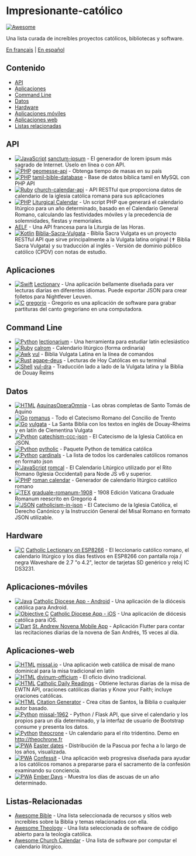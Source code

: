 # Impresionante-católico

[![Awesome](https://cdn.rawgit.com/sindresorhus/awesome/d7305f38d29fed78fa85652e3a63e154dd8e8829/media/badge.svg)](https://github.com/sindresorhus/awesome)

Una lista curada de increíbles proyectos católicos, bibliotecas y software.

[En français](https://github.com/servusDei2018/awesome-catholic/blob/master/README.fr.md) | [En español](https://github.com/servusDei2018/awesome-catholic/blob/master/README.es.md)

## Contenido

  - [API](#api)
  - [Aplicaciones](#aplicaciones)
  - [Command Line](#command-line)
  - [Datos](#datos)
  - [Hardware](#hardware)
  - [Aplicaciones móviles](#aplicaciones-móviles)
  - [Aplicaciones web](#aplicaciones-web)
  - [Listas relacionadas](#listas-relacionadas)

## API

* [![JavaScript](https://img.shields.io/badge/language-JavaScript-yellow)](#) [sanctum-ipsum](https://github.com/graysonhicks/sanctum-ipsum) - El generador de lorem ipsum más sagrado de Internet. Úselo en línea o con API.
* [![PHP](https://img.shields.io/badge/language-PHP-blue)](#) [geomesse-api](https://github.com/carpedeum-fr/geomesse-api) - Obtenga tiempo de masas en su país
* [![PHP](https://img.shields.io/badge/language-PHP-blue)](#) [tamil-bible-database](https://github.com/jayarathina/Tamil-Bible-Database) - Base de datos bíblica tamil en MySQL con PHP API
* [![Ruby](https://img.shields.io/badge/language-Ruby-purple)](#) [church-calendar-api](https://github.com/igneus/church-calendar-api) - API RESTful que proporciona datos de calendario de la iglesia católica romana para sus aplicaciones
* [![PHP](https://img.shields.io/badge/language-PHP-blue)](#) [Liturgical Calendar](https://github.com/JohnRDOrazio/LiturgicalCalendar) - Un script PHP que generará el calendario litúrgico para un año determinado, basado en el Calendario General Romano, calculando las festividades móviles y la precedencia de solemnidades, fiestas y memoriales.
* [AELF](https://api.aelf.org/) - Una API francesa para la Liturgia de las Horas.
* [![Kotlin](https://img.shields.io/badge/language-Kotlin-red)](#) [Biblia-Sacra-Vulgata](https://github.com/aseemsavio/Biblia-Sacra-Vulgata) - Biblia Sacra Vulgata es un proyecto RESTful API que sirve principalmente a la Vulgata latina original (✝️ Biblia Sacra Vulgata) y su traducción al inglés - Versión de dominio público católico (CPDV) con notas de estudio.

## Aplicaciones

* [![Swift](https://img.shields.io/badge/language-Swift-orange)](#) [Lectionary](https://github.com/Dev1an/Lectionary) - Una aplicación bellamente diseñada para ver lecturas diarias en diferentes idiomas. Puede exportar JSON para crear folletos para Nightfever Leuven.
* [![C](https://img.shields.io/badge/language-C-gray)](#) [gregorio](https://github.com/gregorio-project/gregorio) - Gregorio es una aplicación de software para grabar partituras del canto gregoriano en una computadora.

## Command Line

* [![Python](https://img.shields.io/badge/language-Python-blue)](#) [lectionarium](https://github.com/davidrmcharles/lectionarium) - Una herramienta para estudiar latín eclesiástico
* [![Ruby](https://img.shields.io/badge/language-Ruby-purple)](#) [calrom](https://github.com/calendarium-romanum/calrom) - Calendario litúrgico (forma ordinaria)
* [![Awk](https://img.shields.io/badge/language-Awk-grey)](#) [vul](https://github.com/LukeSmithxyz/vul) - Biblia Vulgata Latina en la línea de comandos
* [![Rust](https://img.shields.io/badge/language-Rust-red)](#) [agape-deus](https://github.com/ngorden/agape-deus) - Lecturas de Hoy Católicas en su terminal
* [![Shell](https://img.shields.io/badge/language-Shell-green)](#) [vul-dra](https://github.com/RaynardGerraldo/vul-dra/) - Traducción lado a lado de la Vulgata latina y la Biblia de Douay Reims
## Datos

* [![HTML](https://img.shields.io/badge/language-HTML-green)](#) [AquinasOperaOmnia](https://github.com/Geremia/AquinasOperaOmnia) - Las obras completas de Santo Tomás de Aquino
* [![Go](https://img.shields.io/badge/language-Go-cyan)](#) [romanus](https://github.com/borderstech/romanus) - Todo el Catecismo Romano del Concilio de Trento
* [![Go](https://img.shields.io/badge/language-Go-cyan)](#) [vulgata](https://github.com/borderstech/vulgata) - La Santa Biblia con los textos en inglés de Douay-Rheims y en latín de Clementina Vulgata
* [![Python](https://img.shields.io/badge/language-Python-blue)](#) [catechism-ccc-json](https://github.com/nossbigg/catechism-ccc-json) - El Catecismo de la Iglesia Católica en JSON.
* [![Python](https://img.shields.io/badge/language-Python-blue)](#) [pytholic](https://github.com/Medromenax/pytholic) - Paquete Python de temática católica
* [![Python](https://img.shields.io/badge/language-Python-blue)](#) [cardinals](https://github.com/ChrisVo/cardinals) - La lista de todos los cardenales católicos romanos en formato json
* [![JavaScript](https://img.shields.io/badge/language-JavaScript-yellow)](#) [romcal](https://github.com/romcal/romcal) - El Calendario Litúrgico utilizado por el Rito Romano (Iglesia Occidental) para Node JS v6 y superior.
* [![PHP](https://img.shields.io/badge/language-PHP-blue)](#) [roman calendar](https://github.com/jayarathina/Roman-Calendar) - Generador de calendario litúrgico católico romano
* [![TEX](https://img.shields.io/badge/language-TEX-green)](#) [graduale-romanum-1908](https://github.com/ahinkley/graduale-romanum-1908) - 1908 Edición Vaticana Graduale Romanum reescrito en Gregorio 4
* [![JSON](https://img.shields.io/badge/language-JSON-orange)](#) [catholicism-in-json](https://github.com/aseemsavio/catholicism-in-json) - El Catecismo de la Iglesia Católica, el Derecho Canónico y la Instrucción General del Misal Romano en formato JSON utilizable.

## Hardware

* [![C](https://img.shields.io/badge/language-C-gray)](#) [Catholic Lectionary on ESP8266](https://github.com/plishman/Catholic-Lectionary-on-ESP8266) - El leccionario católico romano, el calendario litúrgico y los días festivos en ESP8266 con pantalla roja / negra Waveshare de 2.7 "o 4.2", lector de tarjetas SD genérico y reloj IC DS3231.

## Aplicaciones-móviles

* [![Java](https://img.shields.io/badge/language-Java-orange)](#) [Catholic Diocese App - Android](https://github.com/geerlingguy/Catholic-Diocese-App-Android) - Una aplicación de la diócesis católica para Android.
* [![Objective C](https://img.shields.io/badge/language-Objective_C-blue)](#) [Catholic Diocese App - iOS](https://github.com/geerlingguy/Catholic-Diocese-App-iOS) - Una aplicación de diócesis católica para iOS.
* [![Dart](https://img.shields.io/badge/language-Dart-lightblue)](#) [St. Andrew Novena Mobile App](https://github.com/mftruso/st-andrew-novena) - Aplicación Flutter para contar las recitaciones diarias de la novena de San Andrés, 15 veces al día.

## Aplicaciones-web

* [![HTML](https://img.shields.io/badge/language-HTML-green)](#) [missal.io](https://github.com/benyanke/missal.io) - Una aplicación web católica de misal de mano dominical para la misa tradicional en latín
* [![HTML](https://img.shields.io/badge/language-Perl-blue)](#) [divinum-officium](https://github.com/DivinumOfficium/divinum-officium) - El oficio divino tradicional.
* [![HTML](https://img.shields.io/badge/language-HTML-green)](#) [Catholic Daily Readings](https://github.com/tbaba007/ReactJs-Catholic-Daily-Readings-Integration-EWTN) - Obtiene lecturas diarias de la misa de EWTN API, oraciones católicas diarias y Know your Faith; incluye oraciones católicas.
* [![HTML](https://img.shields.io/badge/language-HTML-green)](#) [Citation Generator](https://github.com/matefs/Citation-Generator) - Crea citas de Santos, la Biblia o cualquier autor basado.
* [![Python](https://img.shields.io/badge/language-Python-blue)](#) [missal-1962](https://github.com/mmolenda/Missal1962) - Python / Flask API, que sirve el calendario y los propios para un día determinado, y la interfaz de usuario de Bootstrap consume y presenta los datos.
* [![Python](https://img.shields.io/badge/language-Python-blue)](#) [theocrone](https://github.com/paucazou/theochrone) - Un calendario para el rito tridentino. Demo en http://theochrone.fr
* [![PWA](https://img.shields.io/badge/Progressive-WebApp-yellow)](#) [Easter dates](https://easter-dates.gavinr.com/) - Distribución de la Pascua por fecha a lo largo de los años, visualizada.
* [![PWA](https://img.shields.io/badge/Progressive-WebApp-yellow)](#) [Confessit](https://github.com/kas-catholic/confessit-web) - Una aplicación web progresiva diseñada para ayudar a los católicos romanos a prepararse para el sacramento de la confesión examinando su conciencia.
* [![PWA](https://img.shields.io/badge/Progressive-WebApp-yellow)](#) [Ember Days](https://github.com/saint-isidore-guild/ember-days) - Muestra los días de ascuas de un año determinado.

## Listas-Relacionadas

- [Awesome Bible](https://github.com/awesome-bible/awesome-bible.github.io) - Una lista seleccionada de recursos y sitios web increíbles sobre la Biblia y temas relacionados con ella.
- [Awesome Theology](https://github.com/historical-theology/awesome-theology) - Una lista seleccionada de software de código abierto para la teología católica.
- [Awesome Church Calendar](https://github.com/calendarium-romanum/awesome-church-calendar) - Una lista de software por computar el calendario litúrgico.
